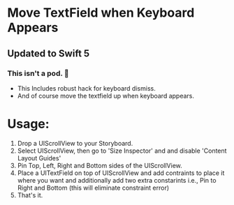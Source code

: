 
# Move TextField when Keyboard Appears
## Updated to Swift 5
### This isn't a pod. 🤣

- This Includes robust hack for keyboard dismiss.
- And of course move the textfield up when keyboard appears. 

# Usage:
1) Drop a UIScrollView to your Storyboard.
2) Select UIScrollView, then go to 'Size Inspector' and and disable 'Content Layout Guides'
3) Pin Top, Left, Right and Bottom sides of the UIScrollView.
4) Place a UITextField on top of UIScrollView and add contraints to place it where you want and additionally add two extra constarints i.e., Pin to Right and Bottom (this will eliminate constraint error)
5) That's it. 
